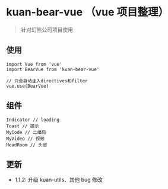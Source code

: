 # kuan-bear-vue （vue 项目整理）

> 针对幻熊公司项目使用

## 使用

```
import Vue from 'vue'
import BearVue from 'kuan-bear-vue'

// 只会自动注入directives和filter
vue.use(BearVue)
```

## 组件

```
Indicator // loading
Toast // 提示
MyCode // 二维码
MyVideo // 视频
HeadRoom // 头部
```

## 更新

- 1.1.2: 升级 kuan-utils、其他 bug 修改
